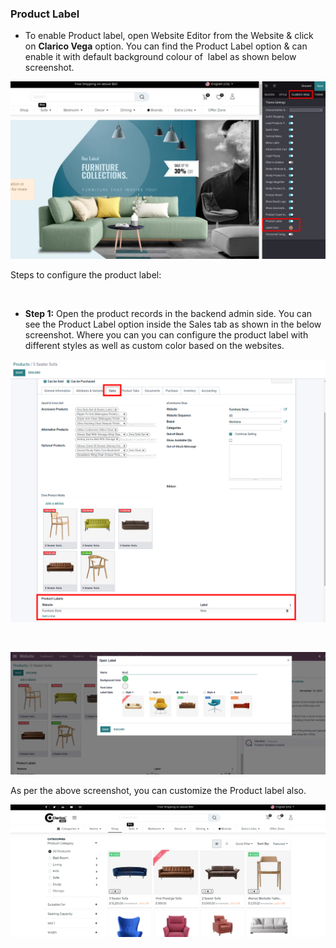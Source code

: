 
### Product Label



* To enable Product label, open Website Editor from the Website & click on **Clarico Vega** option. You can find the Product Label option & can enable it with default background colour of  label as shown below screenshot.


![](./images/12-1.png)


Steps to configure the product label:


 


* **Step 1:** Open the product records in the backend admin side. You can see the Product Label option inside the Sales tab as shown in the below screenshot. Where you can you can configure the product label with different styles as well as custom color based on the websites.


![](./images/12-2.png)


 


![](./images/12-3.png)


As per the above screenshot, you can customize the Product label also.


![](./images/12-4.png)



